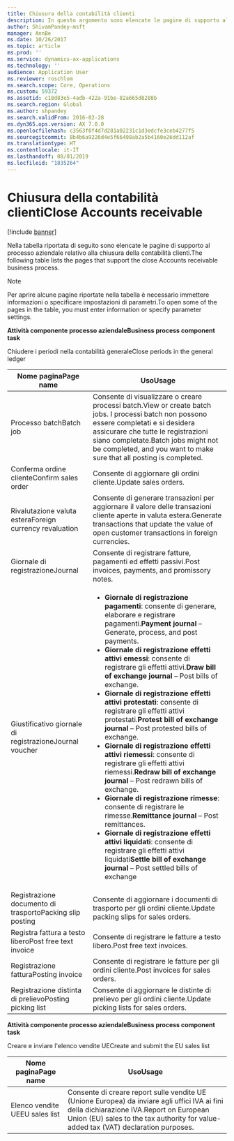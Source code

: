 ```yaml
---
title: Chiusura della contabilità clienti
description: In questo argomento sono elencate le pagine di supporto al processo aziendale relativo alla chiusura della contabilità clienti.
author: ShivamPandey-msft
manager: AnnBe
ms.date: 10/26/2017
ms.topic: article
ms.prod: ''
ms.service: dynamics-ax-applications
ms.technology: ''
audience: Application User
ms.reviewer: roschlom
ms.search.scope: Core, Operations
ms.custom: 59372
ms.assetid: c18d83e5-4adb-422a-91be-82a665d8288b
ms.search.region: Global
ms.author: shpandey
ms.search.validFrom: 2016-02-28
ms.dyn365.ops.version: AX 7.0.0
ms.openlocfilehash: c3563f0f4d7d281a02231c1d3edcfe3ceb4277f5
ms.sourcegitcommit: 8b4b6a9226d4e5f66498ab2a5b4160e26dd112af
ms.translationtype: HT
ms.contentlocale: it-IT
ms.lasthandoff: 08/01/2019
ms.locfileid: "1835264"
---
```

# <a name="close-accounts-receivable"></a><span data-ttu-id="ad537-103">Chiusura della contabilità clienti</span><span class="sxs-lookup"><span data-stu-id="ad537-103">Close Accounts receivable</span></span>

[!include [banner](../includes/banner.md)]

<span data-ttu-id="ad537-104">Nella tabella riportata di seguito sono elencate le pagine di supporto al processo aziendale relativo alla chiusura della contabilità clienti.</span><span class="sxs-lookup"><span data-stu-id="ad537-104">The following table lists the pages that support the close Accounts receivable business process.</span></span>

> [!NOTE] 
> <span data-ttu-id="ad537-105">Per aprire alcune pagine riportate nella tabella è necessario immettere informazioni o specificare impostazioni di parametri.</span><span class="sxs-lookup"><span data-stu-id="ad537-105">To open some of the pages in the table, you must enter information or specify parameter settings.</span></span>

<span data-ttu-id="ad537-106">**Attività componente processo aziendale**</span><span class="sxs-lookup"><span data-stu-id="ad537-106">**Business process component task**</span></span>                   

<span data-ttu-id="ad537-107">Chiudere i periodi nella contabilità generale</span><span class="sxs-lookup"><span data-stu-id="ad537-107">Close periods in the general ledger</span></span>

| <span data-ttu-id="ad537-108">Nome pagina</span><span class="sxs-lookup"><span data-stu-id="ad537-108">Page name</span></span>                            | <span data-ttu-id="ad537-109">Uso</span><span class="sxs-lookup"><span data-stu-id="ad537-109">Usage</span></span>                                                                                      |
|--------------------------------------|--------------------------------------------------------------------------------------------|
|<span data-ttu-id="ad537-110">Processo batch</span><span class="sxs-lookup"><span data-stu-id="ad537-110">Batch job</span></span>                             | <span data-ttu-id="ad537-111">Consente di visualizzare o creare processi batch.</span><span class="sxs-lookup"><span data-stu-id="ad537-111">View or create batch jobs.</span></span> <span data-ttu-id="ad537-112">I processi batch non possono essere completati e si desidera assicurare che tutte le registrazioni siano completate.</span><span class="sxs-lookup"><span data-stu-id="ad537-112">Batch jobs might not be completed, and you want to make sure that all posting is completed.</span></span>                                                                                                               |
|<span data-ttu-id="ad537-113">Conferma ordine cliente</span><span class="sxs-lookup"><span data-stu-id="ad537-113">Confirm sales order</span></span>                   | <span data-ttu-id="ad537-114">Consente di aggiornare gli ordini cliente.</span><span class="sxs-lookup"><span data-stu-id="ad537-114">Update sales orders.</span></span>                                                                       |
|<span data-ttu-id="ad537-115">Rivalutazione valuta estera</span><span class="sxs-lookup"><span data-stu-id="ad537-115">Foreign currency revaluation</span></span>          | <span data-ttu-id="ad537-116">Consente di generare transazioni per aggiornare il valore delle transazioni cliente aperte in valuta estera.</span><span class="sxs-lookup"><span data-stu-id="ad537-116">Generate transactions that update the value of open customer transactions in foreign currencies.</span></span>                                                                                                                         |
| <span data-ttu-id="ad537-117">Giornale di registrazione</span><span class="sxs-lookup"><span data-stu-id="ad537-117">Journal</span></span>                              | <span data-ttu-id="ad537-118">Consente di registrare fatture, pagamenti ed effetti passivi.</span><span class="sxs-lookup"><span data-stu-id="ad537-118">Post invoices, payments, and promissory notes.</span></span>                                             |
| <span data-ttu-id="ad537-119">Giustificativo giornale di registrazione</span><span class="sxs-lookup"><span data-stu-id="ad537-119">Journal voucher</span></span>                      |<ul><li><span data-ttu-id="ad537-120">**Giornale di registrazione pagamenti**: consente di generare, elaborare e registrare pagamenti.</span><span class="sxs-lookup"><span data-stu-id="ad537-120">**Payment journal** – Generate, process, and post payments.</span></span></li><li><span data-ttu-id="ad537-121">**Giornale di registrazione effetti attivi emessi**: consente di registrare gli effetti attivi.</span><span class="sxs-lookup"><span data-stu-id="ad537-121">**Draw bill of exchange journal** – Post bills of exchange.</span></span></li><li><span data-ttu-id="ad537-122">**Giornale di registrazione effetti attivi protestati**: consente di registrare gli effetti attivi protestati.</span><span class="sxs-lookup"><span data-stu-id="ad537-122">**Protest bill of exchange journal** – Post protested bills of exchange.</span></span></li><li><span data-ttu-id="ad537-123">**Giornale di registrazione effetti attivi riemessi**: consente di registrare gli effetti attivi riemessi.</span><span class="sxs-lookup"><span data-stu-id="ad537-123">**Redraw bill of exchange journal** – Post redrawn bills of exchange.</span></span></li><li><span data-ttu-id="ad537-124">**Giornale di registrazione rimesse**: consente di registrare le rimesse.</span><span class="sxs-lookup"><span data-stu-id="ad537-124">**Remittance journal** – Post remittances.</span></span></li><li><span data-ttu-id="ad537-125">**Giornale di registrazione effetti attivi liquidati**: consente di registrare gli effetti attivi liquidati</span><span class="sxs-lookup"><span data-stu-id="ad537-125">**Settle bill of exchange journal** – Post settled bills of exchange</span></span></li></ul>                   |
| <span data-ttu-id="ad537-126">Registrazione documento di trasporto</span><span class="sxs-lookup"><span data-stu-id="ad537-126">Packing slip posting</span></span>                 | <span data-ttu-id="ad537-127">Consente di aggiornare i documenti di trasporto per gli ordini cliente.</span><span class="sxs-lookup"><span data-stu-id="ad537-127">Update packing slips for sales orders.</span></span>                                                     |
| <span data-ttu-id="ad537-128">Registra fattura a testo libero</span><span class="sxs-lookup"><span data-stu-id="ad537-128">Post free text invoice</span></span>               | <span data-ttu-id="ad537-129">Consente di registrare le fatture a testo libero.</span><span class="sxs-lookup"><span data-stu-id="ad537-129">Post free text invoices.</span></span>                                                                   |
| <span data-ttu-id="ad537-130">Registrazione fattura</span><span class="sxs-lookup"><span data-stu-id="ad537-130">Posting invoice</span></span>                      | <span data-ttu-id="ad537-131">Consente di registrare le fatture per gli ordini cliente.</span><span class="sxs-lookup"><span data-stu-id="ad537-131">Post invoices for sales orders.</span></span>                                                            |
| <span data-ttu-id="ad537-132">Registrazione distinta di prelievo</span><span class="sxs-lookup"><span data-stu-id="ad537-132">Posting picking list</span></span>                 |<span data-ttu-id="ad537-133">Consente di aggiornare le distinte di prelievo per gli ordini cliente.</span><span class="sxs-lookup"><span data-stu-id="ad537-133">Update picking lists for sales orders.</span></span>                                                      |

<span data-ttu-id="ad537-134">**Attività componente processo aziendale**</span><span class="sxs-lookup"><span data-stu-id="ad537-134">**Business process component task**</span></span>   

<span data-ttu-id="ad537-135">Creare e inviare l'elenco vendite UE</span><span class="sxs-lookup"><span data-stu-id="ad537-135">Create and submit the EU sales list</span></span>

| <span data-ttu-id="ad537-136">Nome pagina</span><span class="sxs-lookup"><span data-stu-id="ad537-136">Page name</span></span>                            | <span data-ttu-id="ad537-137">Uso</span><span class="sxs-lookup"><span data-stu-id="ad537-137">Usage</span></span>                                                                                      |
|--------------------------------------|--------------------------------------------------------------------------------------------|
|<span data-ttu-id="ad537-138">Elenco vendite UE</span><span class="sxs-lookup"><span data-stu-id="ad537-138">EU sales list</span></span>                         | <span data-ttu-id="ad537-139">Consente di creare report sulle vendite UE (Unione Europea) da inviare agli uffici IVA ai fini della dichiarazione IVA.</span><span class="sxs-lookup"><span data-stu-id="ad537-139">Report on European Union (EU) sales to the tax authority for value-added tax (VAT) declaration purposes.</span></span>                                                                                                                           |






